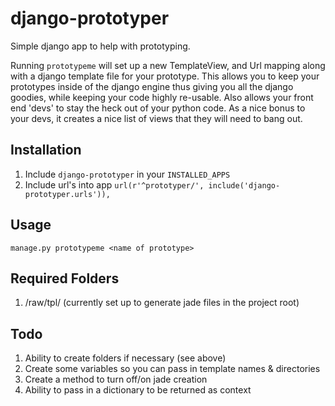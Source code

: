 django-prototyper
=================

Simple django app to help with prototyping. 

Running `prototypeme` will set up a new TemplateView, and Url mapping along with a django template file for your prototype. This allows you to keep your prototypes inside of the django engine thus giving you all the django goodies, while keeping your code highly re-usable. Also allows your front end 'devs' to stay the heck out of your python code. As a nice bonus to your devs, it creates a nice list of views that they will need to bang out. 

Installation
-----------
1. Include `django-prototyper` in your `INSTALLED_APPS`
2. Include url's into app
`url(r'^prototyper/', include('django-prototyper.urls')),`

Usage
-------
`manage.py prototypeme <name of prototype>`


Required Folders 
------------------
1. <root>/raw/tpl/   (currently set up to generate jade files in the project root)


Todo
----
1. Ability to create folders if necessary (see above)
2. Create some variables so you can pass in template names & directories
3. Create a method to turn off/on jade creation
4. Ability to pass in a dictionary to be returned as context
